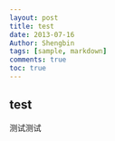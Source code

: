 ```yaml
---
layout: post
title: test
date: 2013-07-16
Author: Shengbin 
tags: [sample, markdown]
comments: true
toc: true
---
```

## test


测试测试
